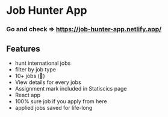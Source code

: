 # Job Hunter App

### Go and check => https://job-hunter-app.netlify.app/


## Features
* hunt international jobs
* filter by job type
* 10+ jobs (🤣)
* View details for every jobs
* Assignment mark included in Statiscics page
* React app
* 100% sure job if you apply from here
* applied jobs saved for life-long
